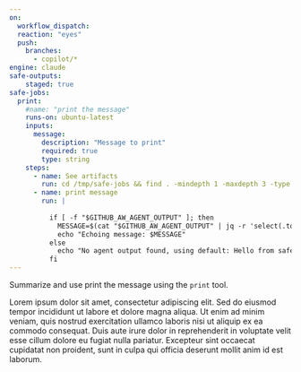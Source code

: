 ```yaml
---
on: 
  workflow_dispatch:
  reaction: "eyes"
  push:
    branches:
      - copilot/*
engine: claude
safe-outputs:
    staged: true
safe-jobs:
  print:
    #name: "print the message"
    runs-on: ubuntu-latest
    inputs:
      message:
        description: "Message to print"
        required: true
        type: string
    steps:
      - name: See artifacts
        run: cd /tmp/safe-jobs && find . -mindepth 1 -maxdepth 3 -type f
      - name: print message
        run: |
          
          if [ -f "$GITHUB_AW_AGENT_OUTPUT" ]; then
            MESSAGE=$(cat "$GITHUB_AW_AGENT_OUTPUT" | jq -r 'select(.tool == "echo") | .message // "Hello from safe-job!"')
            echo "Echoing message: $MESSAGE"
          else
            echo "No agent output found, using default: Hello from safe-job!"
          fi
---
```

Summarize and use print the message using the `print` tool.

Lorem ipsum dolor sit amet, consectetur adipiscing elit. Sed do eiusmod tempor incididunt ut labore et dolore magna aliqua. Ut enim ad minim veniam, quis nostrud exercitation ullamco laboris nisi ut aliquip ex ea commodo consequat. Duis aute irure dolor in reprehenderit in voluptate velit esse cillum dolore eu fugiat nulla pariatur. Excepteur sint occaecat cupidatat non proident, sunt in culpa qui officia deserunt mollit anim id est laborum.
